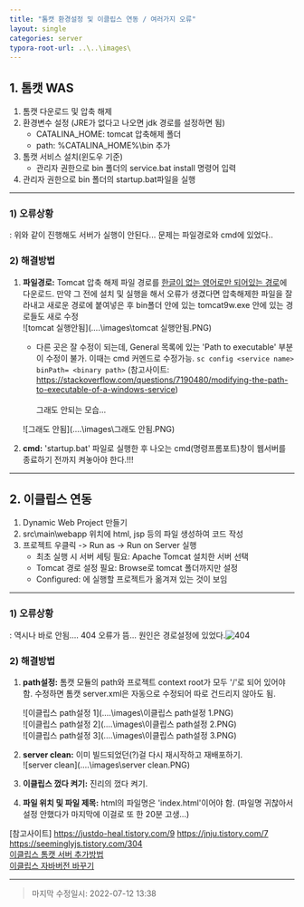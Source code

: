 ```yaml
---
title: "톰캣 환경설정 및 이클립스 연동 / 여러가지 오류"
layout: single
categories: server
typora-root-url: ..\..\images\
---
```


## 1. 톰캣 WAS

1. 톰캣 다운로드 및 압축 해제
2. 환경변수 설정 (JRE가 없다고 나오면 jdk 경로를 설정하면 됨)
   - CATALINA_HOME: tomcat 압축해제 폴더
   - path: %CATALINA_HOME%\bin 추가
3. 톰캣 서비스 설치(윈도우 기준)
   - 관리자 권한으로 bin 폴더의 service.bat install 명령어 입력
4. 관리자 권한으로 bin 폴더의 startup.bat파일을 실행

------

### 1) 오류상황

: 위와 같이 진행해도 서버가 실행이 안된다... 문제는 파일경로와 cmd에 있었다..

### 2) 해결방법

1. **파일경로:** Tomcat 압축 해제 파일 경로를 <u>한글이 없는 영어로만 되어있는 경로</u>에 다운로드. 만약 그 전에 설치 및 실행을 해서 오류가 생겼다면 압축해제한 파일을 잘라내고 새로운 경로에 붙여넣은 후 bin폴더 안에 있는 tomcat9w.exe 안에 있는 경로들도 새로 수정<br>![tomcat 실행안됨](..\..\images\tomcat 실행안됨.PNG)

   - 다른 곳은 잘 수정이 되는데, General 목록에 있는 'Path to executable' 부분이 수정이 불가. 이때는 cmd 커멘드로 수정가능. `sc config <service name> binPath= <binary path>` (참고사이트: https://stackoverflow.com/questions/7190480/modifying-the-path-to-executable-of-a-windows-service)<br><br>그래도 안되는 모습...

    ![그래도 안됨](..\..\images\그래도 안됨.PNG)<br>

2. **cmd:** 'startup.bat' 파일로 실행한 후 나오는 cmd(명령프롬포트)창이 웹서버를 종료하기 전까지 켜놓아야 한다.!!!

------

## 2. 이클립스 연동

1. Dynamic Web Project 만들기
2. src\main\webapp 위치에 html, jsp 등의 파일 생성하여 코드 작성
3. 프로젝트 우클릭 -> Run as -> Run on Server 실행
   - 최초 실행 시 서버 세팅 필요: Apache Tomcat 설치한 서버 선택
   - Tomcat 경로 설정 필요: Browse로 tomcat 폴더까지만 설정
   - Configured: 에 실행할 프로젝트가 옮겨져 있는 것이 보임
------

### 1) 오류상황

: 역시나 바로 안됨.... 404 오류가 뜸... 원인은 경로설정에 있었다.![404](..\..\images\404.png)

### 2) 해결방법

1. **path설정:** 톰캣 모듈의 path와 프로젝트 context root가 모두 '/'로 되어 있어야 함. 수정하면 톰캣 server.xml은 자동으로 수정되어 따로 건드리지 않아도 됨.

   ![이클립스 path설정 1](..\..\images\이클립스 path설정 1.PNG)<br>![이클립스 path설정 2](..\..\images\이클립스 path설정 2.PNG)<br>![이클립스 path설정 3](..\..\images\이클립스 path설정 3.PNG)

2. **server clean:** 이미 빌드되었던(?)걸 다시 재시작하고 재배포하기.<br>![server clean](..\..\images\server clean.PNG)

3. **이클립스 껐다 켜기:** 진리의 껐다 켜기.

4. **파일 위치 및 파일 제목:** html의 파일명은 'index.html'이어야 함. (파일명 귀찮아서 설정 안했다가 마지막에 이걸로 또 한 20분 고생...)

[참고사이트]
https://justdo-heal.tistory.com/9
https://jnju.tistory.com/7
https://seeminglyjs.tistory.com/304<br>[이클립스 톰캣 서버 추가방법](https://itworldyo.tistory.com/84)<br>[이클립스 자바버전 바꾸기](https://yongtech.tistory.com/98)

------

> 마지막 수정일시: 2022-07-12 13:38